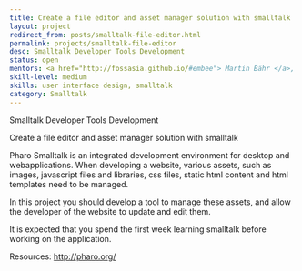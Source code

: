 ```yaml
---
title: Create a file editor and asset manager solution with smalltalk
layout: project
redirect_from: posts/smalltalk-file-editor.html
permalink: projects/smalltalk-file-editor
desc: Smalltalk Developer Tools Development
status: open
mentors: <a href="http://fossasia.github.io/#embee"> Martin Bähr </a>, S. Krish
skill-level: medium
skills: user interface design, smalltalk
category: Smalltalk
---
```

Smalltalk Developer Tools Development

Create a file editor and asset manager solution with smalltalk


Pharo Smalltalk is an integrated development environment for desktop and
webapplications.  When developing a website, various assets, such as images,
javascript files and libraries, css files, static html content and html
templates need to be managed.

In this project you should develop a tool to manage these assets, and allow the
developer of the website to update and edit them.

It is expected that you spend the first week learning smalltalk before
working on the application.

Resources: http://pharo.org/

